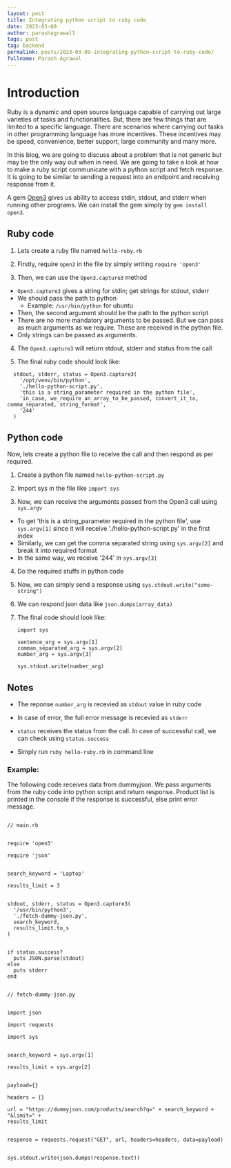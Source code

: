 ```yaml
---
layout: post
title: Integrating python script to ruby code
date: 2023-03-09
author: parashagrawal1
tags: post
tag: backend
permalink: posts/2023-03-09-integrating-python-script-to-ruby-code/
fullname: Parash Agrawal
---
```


# Introduction


Ruby is a dynamic and open source language capable of carrying out large
varieties of tasks and functionalities. But, there are few things that are
limited to a specific language. There are scenarios where carrying out tasks in
other programming language has more incentives. These incentives may be speed,
convenience, better support, large community and many more.


In this blog, we are going to discuss about a problem that is not generic but
may be the only way out when in need. We are going to take a look at how to make
a ruby script communicate with a python script and fetch response. It is going
to be similar to sending a request into an endpoint and receiving response from
it.


A gem [Open3](https://rubygems.org/gems/open3) gives us ability to access stdin,
stdout, and stderr when running other programs. We can install the gem simply by
`gem install open3`.


## Ruby code


1. Lets create a ruby file named `hello-ruby.rb`

2. Firstly, require `open3` in the file by simply writing `require 'open3'`

3. Then, we can use the `Open3.capture3` method
  - `Open3.capture3` gives a string for stdin; get strings for stdout, stderr
  - We should pass the path to python
    - Example: `/usr/bin/python` for ubuntu
  - Then, the second argument should be the path to the python script
  - There are no more mandatory arguments to be passed. But we can pass as much arguments as we require. These are received in the python file.
  - Only strings can be passed as arguments.
4. The `Open3.capture3` will return stdout, stderr and status from the call

5. The final ruby code should look like:


```
  stdout, stderr, status = Open3.capture3(
    '/opt/venv/bin/python',
    './hello-python-script.py',
    'this is a string_parameter required in the python file',
    'in_case, we_require_an_array_to_be_passed, convert_it_to, comma_separated, string_format',
    '244'
  )
```


## Python code


Now, lets create a python file to receive the call and then respond as per
required.

1. Create a python file named `hello-python-script.py`

2. Import sys in the file like `import sys`

3. Now, we can receive the arguments passed from the Open3 call using `sys.argv`
  - To get 'this is a string_parameter required in the python file', use `sys.argv[1]` since it will receive './hello-python-script.py' in the first index
  - Similarly, we can get the comma separated string using `sys.argv[2]` and break it into required format
  - In the same way, we receive '244' in `sys.argv[3]`
4. Do the required stuffs in python code

5. Now, we can simply send a response using `sys.stdout.write("some-string")`

6. We can respond json data like `json.dumps(array_data)`

7. The final code should look like:

    ```
    import sys
    
    sentence_arg = sys.argv[1]
    comman_separated_arg = sys.argv[2]
    number_arg = sys.argv[3]
    
    sys.stdout.write(number_arg)
    ```

## Notes


- The reponse `number_arg` is recevied as `stdout` value in ruby code

- In case of error, the full error message is recevied as `stderr`

- `status` receives the status from the call. In case of successful call, we can
check using `status.success`

- Simply run `ruby hello-ruby.rb` in command line


### Example:


The following code receives data from dummyjson. We pass arguments from the ruby
code into python script and return response. Product list is printed in the
console if the response is successful, else print error message.


```

// main.rb


require 'open3'

require 'json'


search_keyword = 'Laptop'

results_limit = 3


stdout, stderr, status = Open3.capture3(
  '/usr/bin/python3',
  './fetch-dummy-json.py',
  search_keyword,
  results_limit.to_s
)


if status.success?
  puts JSON.parse(stdout)
else
  puts stderr
end

```


```

// fetch-dummy-json.py


import json

import requests

import sys


search_keyword = sys.argv[1]

results_limit = sys.argv[2]


payload={}

headers = {}

url = "https://dummyjson.com/products/search?q=" + search_keyword + "&limit=" +
results_limit


response = requests.request("GET", url, headers=headers, data=payload)


sys.stdout.write(json.dumps(response.text))

```

